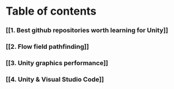 # Table of contents

### [[1. Best github repositories worth learning for Unity]]

### [[2. Flow field pathfinding]]

### [[3. Unity graphics performance]]

### [[4. Unity & Visual Studio Code]]